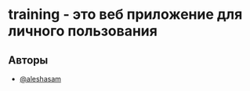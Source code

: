 # training - это веб приложение для личного пользования


## Авторы

- [@aleshasam](https://github.com/aleshasam)


